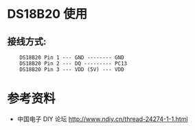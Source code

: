 # DS18B20 使用

## 接线方式:

        DS18B20 Pin 1 --- GND -------- GND
        DS18B20 Pin 2 --- DQ --------- PC13
        DS18B20 Pin 3 --- VDD (5V) --- VDD

# 参考资料

- 中国电子 DIY 论坛
        http://www.ndiy.cn/thread-24274-1-1.html